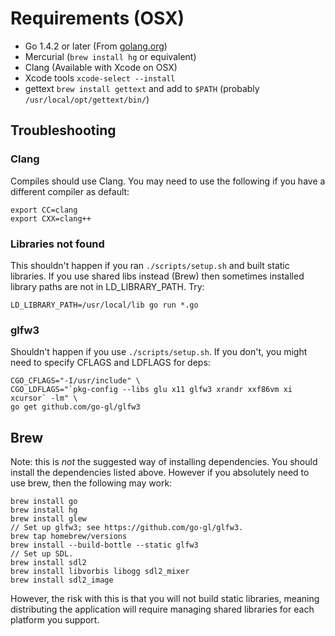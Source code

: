 # Requirements (OSX)

 - Go 1.4.2 or later (From [golang.org](http://golang.org))
 - Mercurial (`brew install hg` or equivalent)
 - Clang (Available with Xcode on OSX)
 - Xcode tools `xcode-select --install`
 - gettext `brew install gettext` and add to `$PATH` (probably `/usr/local/opt/gettext/bin/`)

## Troubleshooting

### Clang

Compiles should use Clang.  You may need to use the following if you
have a different compiler as default:

    export CC=clang
    export CXX=clang++

### Libraries not found

This shouldn't happen if you ran `./scripts/setup.sh` and built static
libraries.  If you use shared libs instead (Brew) then sometimes
installed library paths are not in LD_LIBRARY_PATH. Try:

    LD_LIBRARY_PATH=/usr/local/lib go run *.go

### glfw3

Shouldn't happen if you use `./scripts/setup.sh`.  If you don't, you
might need to specify CFLAGS and LDFLAGS for deps:

    CGO_CFLAGS="-I/usr/include" \
    CGO_LDFLAGS="`pkg-config --libs glu x11 glfw3 xrandr xxf86vm xi xcursor` -lm" \
    go get github.com/go-gl/glfw3

## Brew
Note: this is *not* the suggested way of installing dependencies.  You should
install the dependencies listed above.  However if you absolutely need to use
brew, then the following may work:

    brew install go
    brew install hg
    brew install glew
    // Set up glfw3; see https://github.com/go-gl/glfw3.
    brew tap homebrew/versions
    brew install --build-bottle --static glfw3
    // Set up SDL.
    brew install sdl2
    brew install libvorbis libogg sdl2_mixer
    brew install sdl2_image

However, the risk with this is that you will not build static libraries,
meaning distributing the application will require managing shared libraries
for each platform you support.
